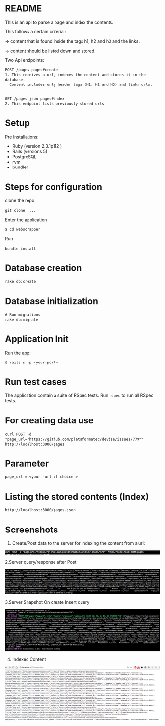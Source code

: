 # README

This is an api to parse a page and index the contents. 

This follows a certain criteria :

-> content that is found inside the tags h1, h2 and h3 and the links .

-> content should be listed down and stored.


Two Api endpoints:

 ```
 POST /pages pages#create
1. This receives a url, indexes the content and stores it in the database.
   Content includes only header tags (H1, H2 and H3) and links urls.
  
  ```
   


```
GET /pages.json pages#index
2. This endpoint lists previously stored urls

 ``` 


Setup
=======
Pre Installations: 

- Ruby (version 2.3.1p112 )
- Rails (versions 5)
- PostgreSQL
- rvm
- bundler


Steps for configuration
=======================

clone the repo

`git clone ....`

Enter the application

`$ cd webscrapper`

Run 

`bundle install`


Database creation
=====================

```
rake db:create
```

Database initialization
=======================

```
# Run migrations
rake db:migrate
```

Application Init
=================

Run the app:
```
$ rails s -p <your-port>

```

Run test cases
================
The application contain a suite of RSpec tests.
Run `rspec` to run all RSpec tests.

For creating data use
======================
``` 
curl POST -d "page_url="https://github.com/plataformatec/devise/issues/779"" http://localhost:3000/pages

```
Parameter
===========

``` 
page_url = <your -url of choice >

```
Listing the stored contents (Index)
=====================================
```
http://localhost:3000/pages.json 

```
Screenshots
===============

1. Create/Post data to the server for indexing the content from a url:

![Alt text](app/assets/images/Screen%20Shot%202017-04-20%20at%206.03.06%20AM.png?raw=true "curl / create")

2.Server query/response after Post

![Alt text](app/assets/images/Screen%20Shot%202017-04-20%20at%206.03.32%20AM.png?raw=true "curl / response")

3.Server Snapshot On create Insert query

![Alt text](app/assets/images/Screen%20Shot%202017-04-20%20at%206.03.54%20AM.png?raw=true " server")

4. Indexed Content

![Alt text](app/assets/images/Screen%20Shot%202017-04-20%20at%206.02.23%20AM.png?raw=true "index")

